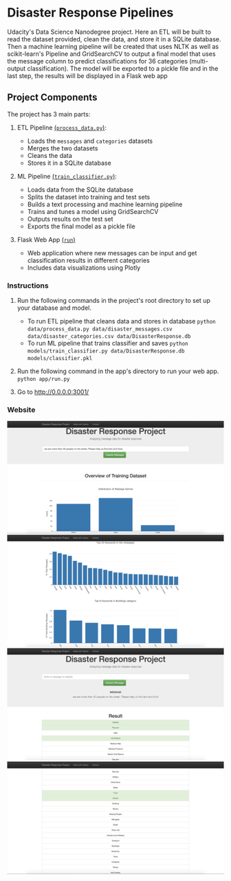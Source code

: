 # Disaster Response Pipelines
Udacity's Data Science Nanodegree project. 
Here an ETL will be built to read the dataset provided, clean the data, and store it in a SQLite database. Then a 
machine learning pipeline will be created that uses NLTK as well as scikit-learn's Pipeline and GridSearchCV to 
output a final model that uses the message column to predict classifications for 36 categories (multi-output 
classification). The model will be exported to a pickle file and in the last step, the results will be displayed 
in a Flask web app

## Project Components
The project has 3 main parts:

1. ETL Pipeline [(```process_data.py```)](data/process_data.py):
    + Loads the ```messages``` and ```categories``` datasets
    + Merges the two datasets
    + Cleans the data
    + Stores it in a SQLite database
    
2. ML Pipeline [(```train_classifier.py```)](models/train_classifier.py):
    + Loads data from the SQLite database
    + Splits the dataset into training and test sets
    + Builds a text processing and machine learning pipeline
    + Trains and tunes a model using GridSearchCV
    + Outputs results on the test set
    + Exports the final model as a pickle file
    
3. Flask Web App [(```run```)](app/run.py)
    + Web application where new messages can be input and get classification results in 
    different categories
    + Includes data visualizations using Plotly


### Instructions
1. Run the following commands in the project's root directory to set up your database and model.
    - To run ETL pipeline that cleans data and stores in database
        `python data/process_data.py data/disaster_messages.csv data/disaster_categories.csv data/DisasterResponse.db`
    - To run ML pipeline that trains classifier and saves
        `python models/train_classifier.py data/DisasterResponse.db models/classifier.pkl`

2. Run the following command in the app's directory to run your web app.
    `python app/run.py`

3. Go to http://0.0.0.0:3001/

### Website
![Dataset_insights_1](https://github.com/pedflotor/Disaster_Response_Pipelines/blob/main/pics/Dataset_insights_1.png)
![Dataset_insights_2](https://github.com/pedflotor/Disaster_Response_Pipelines/blob/main/pics/Dataset_insights_2.png)
![Message_Categorization_1](https://github.com/pedflotor/Disaster_Response_Pipelines/blob/main/pics/Message_Categorization_1.png)
![Message_Categorization_2](https://github.com/pedflotor/Disaster_Response_Pipelines/blob/main/pics/Message_Categorization_2.png)